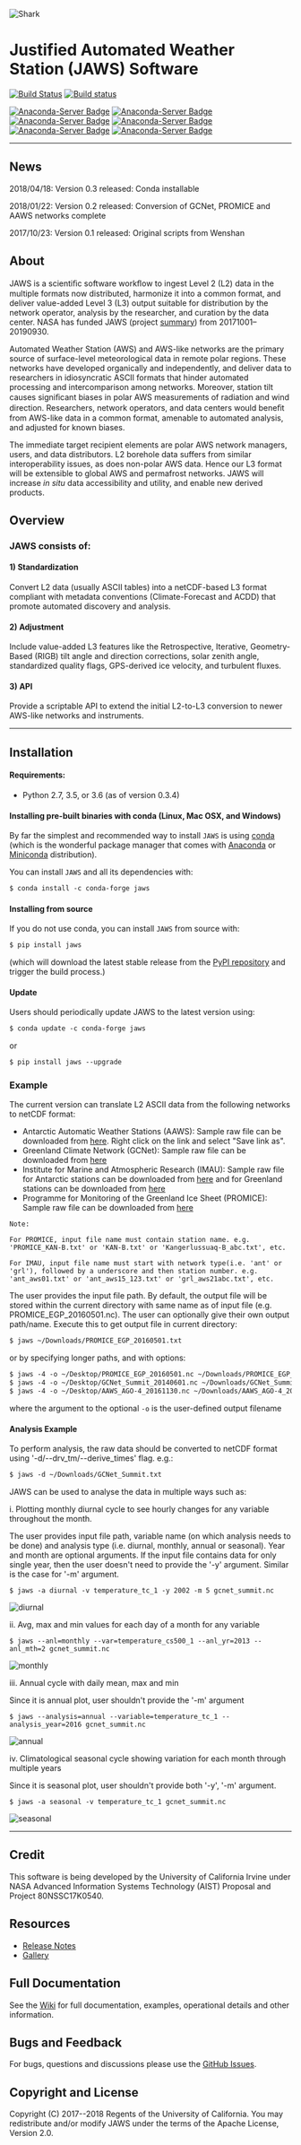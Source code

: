 ![Shark](http://grele.ess.uci.edu/jaws/img/shark.png)


# Justified Automated Weather Station (JAWS) Software 

[![Build Status](https://travis-ci.org/jaws/jaws.svg?branch=master)](https://travis-ci.org/jaws/jaws)
[![Build status](https://ci.appveyor.com/api/projects/status/gt0r8jlo5iarqv55?svg=true)](https://ci.appveyor.com/project/ajcse1/jaws)

[![Anaconda-Server Badge](https://anaconda.org/conda-forge/jaws/badges/installer/conda.svg)](https://conda.anaconda.org/conda-forge)
[![Anaconda-Server Badge](https://anaconda.org/conda-forge/jaws/badges/version.svg)](https://anaconda.org/conda-forge/jaws)
[![Anaconda-Server Badge](https://anaconda.org/conda-forge/jaws/badges/latest_release_date.svg)](https://anaconda.org/conda-forge/jaws)
[![Anaconda-Server Badge](https://anaconda.org/conda-forge/jaws/badges/platforms.svg)](https://anaconda.org/conda-forge/jaws)
[![Anaconda-Server Badge](https://anaconda.org/conda-forge/jaws/badges/license.svg)](https://anaconda.org/conda-forge/jaws)
[![Anaconda-Server Badge](https://anaconda.org/conda-forge/jaws/badges/downloads.svg)](https://anaconda.org/conda-forge/jaws)

___
## News

2018/04/18: Version 0.3 released: Conda installable

2018/01/22: Version 0.2 released: Conversion of GCNet, PROMICE and AAWS networks complete

2017/10/23: Version 0.1 released: Original scripts from Wenshan

## About

JAWS is a scientiﬁc software workﬂow to ingest Level 2 (L2) data in the multiple formats now distributed, harmonize it into a common format, and deliver value-added Level 3 (L3) output suitable for distribution by the network operator, analysis by the researcher, and curation by the data center. NASA has funded JAWS (project [summary](http://dust.ess.uci.edu/prp/prp_aist/prp_aist_smr.pdf)) from 20171001&ndash;20190930.

Automated Weather Station (AWS) and AWS-like networks are the primary source of surface-level meteorological data in remote polar regions. These networks have developed organically and independently, and deliver data to researchers in idiosyncratic ASCII formats that hinder automated processing and intercomparison among networks. Moreover, station tilt causes signiﬁcant biases in polar AWS measurements of radiation and wind direction. Researchers, network operators, and data centers would beneﬁt from AWS-like data in a common format, amenable to automated analysis, and adjusted for known biases.

The immediate target recipient elements are polar AWS network managers, users, and data distributors. L2 borehole data suffers from similar interoperability issues, as does non-polar AWS data. Hence our L3 format will be extensible to global AWS and permafrost networks. JAWS will increase *in situ* data accessibility and utility, and enable new derived products.

## Overview

### JAWS consists of:

#### 1) Standardization

Convert L2 data (usually ASCII tables) into a netCDF-based L3 format compliant with metadata conventions (Climate-Forecast and ACDD) that promote automated discovery and analysis. 

#### 2) Adjustment

Include value-added L3 features like the Retrospective, Iterative, Geometry-Based (RIGB) tilt angle and direction corrections, solar zenith angle, standardized quality flags, GPS-derived ice velocity, and turbulent fluxes.

#### 3) API

Provide a scriptable API to extend the initial L2-to-L3 conversion to newer AWS-like networks and instruments.

___
## Installation

#### Requirements:
 * Python 2.7, 3.5, or 3.6 (as of version 0.3.4)

#### Installing pre-built binaries with conda (Linux, Mac OSX, and Windows)

By far the simplest and recommended way to install `JAWS` is using [conda](https://conda.io/docs/) (which is the wonderful package manager that comes with [Anaconda](https://conda.io/docs/user-guide/install/index.html) or [Miniconda](https://conda.io/miniconda.html) distribution).

You can install `JAWS` and all its dependencies with:
``` html
$ conda install -c conda-forge jaws
```

#### Installing from source

If you do not use conda, you can install `JAWS` from source with:
``` html
$ pip install jaws
```
(which will download the latest stable release from the [PyPI repository](https://pypi.org/) and trigger the build process.)

#### Update

Users should periodically update JAWS to the latest version using:
```html
$ conda update -c conda-forge jaws
```
or

```html
$ pip install jaws --upgrade
```

<!--
___
## Obtaining JAWS

First-time users can execute this to copy JAWS to their local machines:

``` html
$ git clone https://github.com/jaws/jaws.git
```

Those with GitHub accounts who wish to contribute to JAWS should clone via SSH instead:

``` html
$ git clone git@github.com:/jaws/jaws.git
```

Users should periodically update their local repositories to the current version:

``` html
$ git pull
```

### Pre-requisites 

JAWS works with any Python distribution, and especially well with Anaconda and [Miniconda](https://conda.io/miniconda.html)
* matplotlib: Install with `conda install matplotlib` or as instructed [here](http://matplotlib.org)
* netCDF4: Install with `conda install netcdf4` or as instructed [here](http://unidata.github.io/netcdf4-python)
* pandas: Install with `conda install pandas` or as instructed [here](http://pandas.pydata.org)
* xarray: Install with `conda install xarray` or as instructed [here](http://xarray.pydata.org)
-->

### Example

The current version can translate L2 ASCII data from the following networks to netCDF format: 
* Antarctic Automatic Weather Stations (AAWS): Sample raw file can be downloaded from [here](http://grele.ess.uci.edu/jaws/sample_data/AAWS_AGO-4_20161130.txt). Right click on the link and select "Save link as".
* Greenland Climate Network (GCNet): Sample raw file can be downloaded from [here](http://grele.ess.uci.edu/jaws/sample_data/GCNet_Summit_20140601.txt)
* Institute for Marine and Atmospheric Research (IMAU): Sample raw file for Antarctic stations can be downloaded from [here](http://grele.ess.uci.edu/jaws/sample_data/ant_aws17IMAU_20150101.txt) and for Greenland stations can be downloaded from [here](http://grele.ess.uci.edu/jaws/sample_data/grl_aws05IMAU_19930901.txt)
* Programme for Monitoring of the Greenland Ice Sheet (PROMICE): Sample raw file can be downloaded from [here](http://grele.ess.uci.edu/jaws/sample_data/PROMICE_EGP_20160501.txt)

```
Note:

For PROMICE, input file name must contain station name. e.g. 'PROMICE_KAN-B.txt' or 'KAN-B.txt' or 'Kangerlussuaq-B_abc.txt', etc.

For IMAU, input file name must start with network type(i.e. 'ant' or 'grl'), followed by a underscore and then station number. e.g. 'ant_aws01.txt' or 'ant_aws15_123.txt' or 'grl_aws21abc.txt', etc.
```
The user provides the input file path. By default, the output file will be stored within the current directory with same name as of input file (e.g. PROMICE_EGP_20160501.nc). The user can optionally give their own output path/name. Execute this to get output file in current directory:

``` html
$ jaws ~/Downloads/PROMICE_EGP_20160501.txt
```

or by specifying longer paths, and with options:

``` html
$ jaws -4 -o ~/Desktop/PROMICE_EGP_20160501.nc ~/Downloads/PROMICE_EGP_20160501.txt
$ jaws -4 -o ~/Desktop/GCNet_Summit_20140601.nc ~/Downloads/GCNet_Summit_20140601.txt
$ jaws -4 -o ~/Desktop/AAWS_AGO-4_20161130.nc ~/Downloads/AAWS_AGO-4_20161130.txt
```

where the argument to the optional `-o` is the user-defined output filename

#### Analysis Example

To perform analysis, the raw data should be converted to netCDF format using '-d/--drv_tm/--derive_times' flag. e.g.:

``` html
$ jaws -d ~/Downloads/GCNet_Summit.txt
```

JAWS can be used to analyse the data in multiple ways such as:

i. Plotting monthly diurnal cycle to see hourly changes for any variable throughout the month.

The user provides input file path, variable name (on which analysis needs to be done) and analysis type (i.e. diurnal, monthly, annual or seasonal). Year and month are optional arguments. If the input file contains data for only single year, then the user doesn't  need to provide the '-y' argument. Similar is the case for '-m' argument.

```
$ jaws -a diurnal -v temperature_tc_1 -y 2002 -m 5 gcnet_summit.nc
```

![diurnal](http://grele.ess.uci.edu/jaws/img/diurnal.png)

ii. Avg, max and min values for each day of a month for any variable

```
$ jaws --anl=monthly --var=temperature_cs500_1 --anl_yr=2013 --anl_mth=2 gcnet_summit.nc
```

![monthly](http://grele.ess.uci.edu/jaws/img/monthly.png)

iii. Annual cycle with daily mean, max and min

Since it is annual plot, user shouldn't provide the '-m' argument

```
$ jaws --analysis=annual --variable=temperature_tc_1 --analysis_year=2016 gcnet_summit.nc
```

![annual](http://grele.ess.uci.edu/jaws/img/annual.png)

iv. Climatological seasonal cycle showing variation for each month through multiple years

Since it is seasonal plot, user shouldn't provide both '-y', '-m' argument.

```
$ jaws -a seasonal -v temperature_tc_1 gcnet_summit.nc
```

![seasonal](http://grele.ess.uci.edu/jaws/img/seasonal.png)


<!--
Storing AWS-like data using DSG convention:
``` html
$ jaws --L2=gcnet --featureType L2.ascii L3.nc
```
Unit-test to verify data:
``` html
$ jaws --L2=gcnet --kelvin sample_L2.ascii sample_L3.nc
```
Annotate L2b netCDF with CF and ACDD variable and global metadata:
``` html
$ jaws --L2=imau --creator_email=’janedoe@summit.com’ --L2.ascii L3.nc
```
Derive value-added data and metadata:
``` html
$ jaws --L2=gcnet --solar_zenith_angles L2.ascii L3.nc
```
-->

___
## Credit

This software is being developed by the University of California Irvine under NASA Advanced Information Systems Technology (AIST) Proposal and Project 80NSSC17K0540.

## Resources

* [Release Notes](https://github.com/jaws/jaws/releases)
* [Gallery](https://github.com/jaws/jaws/wiki/Gallery)
<!--
* [API Reference](https://github.com/jaws/jaws/blob/master/API.md)
* [Examples](https://)
-->


## Full Documentation

See the [Wiki](https://github.com/jaws/jaws/wiki/) for full documentation, examples, operational details and other information.

## Bugs and Feedback

For bugs, questions and discussions please use the [GitHub Issues](https://github.com/jaws/jaws/issues).
 
## Copyright and License

Copyright (C) 2017--2018 Regents of the University of California.
You may redistribute and/or modify JAWS under the terms of the Apache License, Version 2.0.
